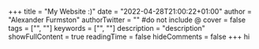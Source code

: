 +++
title = "My Website :)"
date = "2022-04-28T21:00:22+01:00"
author = "Alexander Furmston"
authorTwitter = "" #do not include @
cover = false
tags = ["", ""]
keywords = ["", ""]
description = "description"
showFullContent = true
readingTime = false
hideComments = false
+++
hi